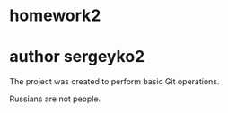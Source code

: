 # homework2

# author sergeyko2

The project was created to perform basic Git operations.

Russians are not people.